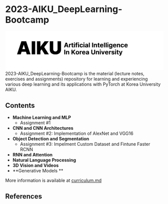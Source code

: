 # 2023-AIKU_DeepLearning-Bootcamp
![](logo.png)
2023-AIKU_DeepLearning-Bootcamp is the material (lecture notes, exercises and assignments) repository for learning and experiencing various deep learning and its applications with PyTorch at Korea University AIKU.

## Contents
- **Machine Learning and MLP**
  - Assignment #1
- **CNN and CNN Architectures**
  - Assignment #2: Implementation of AlexNet and VGG16
- **Object Detection and Segmentation**
  - Assignment #3: Impelment Custom Dataset and Fintune Faster RCNN
- **RNN and Attention**
- **Natural Language Processing**
- **3D Vision and Videos**
- **Generative Models **

More information is available at [curriculum.md](https://github.com/ONground-Korea/2023-AIKU_DeepLearning-Bootcamp/blob/main/curriculum.md)
## References
